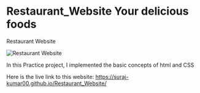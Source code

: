 # Restaurant_Website Your delicious foods
Restaurant Website

![Restaurant Website](https://github.com/Suraj-kumar00/Restaurant_Website/assets/123288511/6cef1491-93eb-4503-a3f1-405622b6a2e6)

In this Practice project, I implemented the basic concepts of html and CSS 

Here is the live link to this website: https://suraj-kumar00.github.io/Restaurant_Website/
